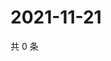 # 2021-11-21

共 0 条

<!-- BEGIN WEIBO -->
<!-- 最后更新时间 Sun Nov 21 2021 20:21:28 GMT+0800 (China Standard Time) -->

<!-- END WEIBO -->
